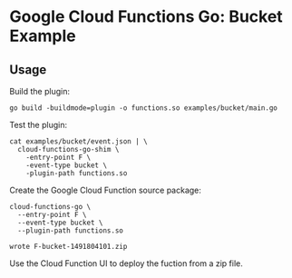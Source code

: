 # Google Cloud Functions Go: Bucket Example

## Usage

Build the plugin:

```
go build -buildmode=plugin -o functions.so examples/bucket/main.go
```

Test the plugin:

```
cat examples/bucket/event.json | \
  cloud-functions-go-shim \
    -entry-point F \
    -event-type bucket \
    -plugin-path functions.so
```

Create the Google Cloud Function source package:

```
cloud-functions-go \
  --entry-point F \
  --event-type bucket \
  --plugin-path functions.so
```

```
wrote F-bucket-1491804101.zip
```

Use the Cloud Function UI to deploy the fuction from a zip file.
